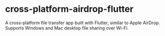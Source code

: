 # cross-platform-airdrop-flutter
A cross-platform file transfer app built with Flutter, similar to Apple AirDrop. Supports Windows and Mac desktop file sharing over Wi-Fi.
